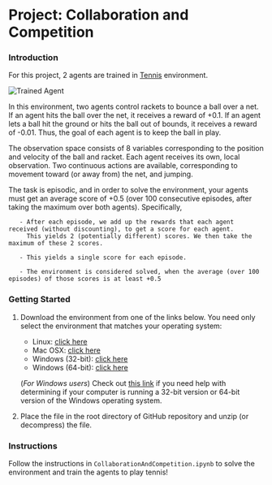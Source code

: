 [//]: # (Image References)

[image1]: https://user-images.githubusercontent.com/10624937/42135623-e770e354-7d12-11e8-998d-29fc74429ca2.gif "Trained Agent"


# Project: Collaboration and Competition

### Introduction

For this project, 2 agents are trained in [Tennis](https://github.com/Unity-Technologies/ml-agents/blob/master/docs/Learning-Environment-Examples.md#tennis) environment.

![Trained Agent][image1]

In this environment, two agents control rackets to bounce a ball over a net. If an agent hits the ball over the net, 
it receives a reward of +0.1. If an agent lets a ball hit the ground or hits the ball out of bounds, it receives a reward of -0.01. 
Thus, the goal of each agent is to keep the ball in play.

The observation space consists of 8 variables corresponding to the position and velocity of the ball and racket.
Each agent receives its own, local observation. Two continuous actions are available, corresponding to movement 
toward (or away from) the net, and jumping.

The task is episodic, and in order to solve the environment, your agents must get an average score of +0.5 
(over 100 consecutive episodes, after taking the maximum over both agents). Specifically,
  ```
     - After each episode, we add up the rewards that each agent received (without discounting), to get a score for each agent.
       This yields 2 (potentially different) scores. We then take the maximum of these 2 scores.
      
     - This yields a single score for each episode.
      
     - The environment is considered solved, when the average (over 100 episodes) of those scores is at least +0.5
  ```
### Getting Started

1. Download the environment from one of the links below.  You need only select the environment that matches your operating system:
    - Linux: [click here](https://s3-us-west-1.amazonaws.com/udacity-drlnd/P3/Tennis/Tennis_Linux.zip)
    - Mac OSX: [click here](https://s3-us-west-1.amazonaws.com/udacity-drlnd/P3/Tennis/Tennis.app.zip)
    - Windows (32-bit): [click here](https://s3-us-west-1.amazonaws.com/udacity-drlnd/P3/Tennis/Tennis_Windows_x86.zip)
    - Windows (64-bit): [click here](https://s3-us-west-1.amazonaws.com/udacity-drlnd/P3/Tennis/Tennis_Windows_x86_64.zip)
    
    (_For Windows users_) Check out [this link](https://support.microsoft.com/en-us/help/827218/how-to-determine-whether-a-computer-is-running-a-32-bit-version-or-64) if you need help with determining if your computer is running a 32-bit version or 64-bit version of the Windows operating system.


2. Place the file in the root directory of GitHub repository and unzip (or decompress) the file.

### Instructions

Follow the instructions in `CollaborationAndCompetition.ipynb` to solve the environment and train the agents to play tennis!  

